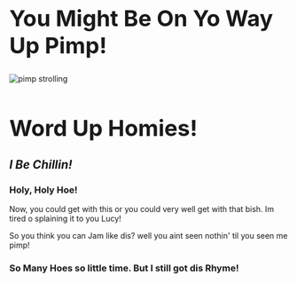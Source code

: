 
<body>
<style>
h1{ 
font-size: 40px;
}


</style> 
<h1> You Might Be On Yo Way Up Pimp!</h1>
<img src="https://tse1.mm.bing.net/th?id=OIP.MddZPs3J5Frk1reFYLejygEhEs&w=199&h=206&c=7&qlt=90&o=4&dpr=1.05&pid=1.7" alt="pimp strolling"> 
<div class="line1">
</div>
<h1><strong> Word Up Homies!</strong>
</h1>
<h2> <em>I Be Chillin!</em>
</h2>
<h3> Holy, Holy Hoe!</h3>
<p> Now, you could get with this or you could very well get with that bish. Im tired o splaining it to you Lucy!
</p>
<p> So you think you can Jam like dis? well you aint seen nothin' til you seen me pimp!</p>
<div class="container-fluid">
<h3 class="text-primary text-center"> So Many Hoes so little time. But I still got dis Rhyme! </h3>
</div>
</body>
